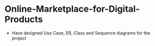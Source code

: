 # Online-Marketplace-for-Digital-Products

- Have designed Use Case, ER, Class and Sequence diagrams for the project
